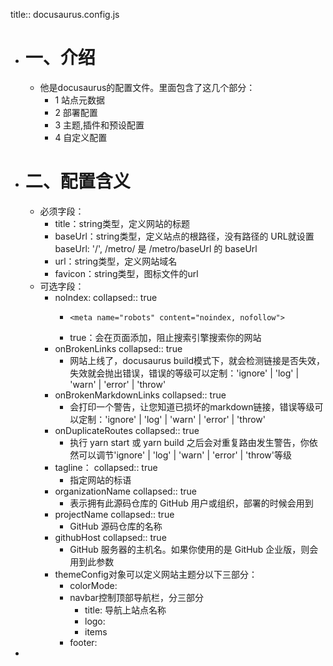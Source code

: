 title:: docusaurus.config.js

- # 一、介绍
	- 他是docusaurus的配置文件。里面包含了这几个部分：
		- 1 站点元数据
		- 2 部署配置
		- 3 主题,插件和预设配置
		- 4 自定义配置
- # 二、配置含义
	- 必须字段：
		- title：string类型，定义网站的标题
		- baseUrl：string类型，定义站点的根路径，没有路径的 URL就设置baseUrl: '/',
		              /metro/ 是 /metro/baseUrl 的 baseUrl
		- url：string类型，定义网站域名
		- favicon：string类型，图标文件的url
	- 可选字段：
		- noIndex: 
		  collapsed:: true
			- ```
			  <meta name="robots" content="noindex, nofollow">
			  ```
			- true：会在页面添加，阻止搜索引擎搜索你的网站
		- onBrokenLinks
		  collapsed:: true
			- 网站上线了，docusaurus build模式下，就会检测链接是否失效，失效就会抛出错误，错误的等级可以定制：'ignore' | 'log' | 'warn' | 'error' | 'throw'
		- onBrokenMarkdownLinks
		  collapsed:: true
			- 会打印一个警告，让您知道已损坏的markdown链接，错误等级可以定制：'ignore' | 'log' | 'warn' | 'error' | 'throw'
		- onDuplicateRoutes
		  collapsed:: true
			- 执行 yarn start 或 yarn build 之后会对重复路由发生警告，你依然可以调节'ignore' | 'log' | 'warn' | 'error' | 'throw'等级
		- tagline：
		  collapsed:: true
			- 指定网站的标语
		- organizationName
		  collapsed:: true
			- 表示拥有此源码仓库的 GitHub 用户或组织，部署的时候会用到
		- projectName
		  collapsed:: true
			- GitHub 源码仓库的名称
		- githubHost
		  collapsed:: true
			- GitHub 服务器的主机名。如果你使用的是 GitHub 企业版，则会用到此参数
		- themeConfig对象可以定义网站主题分以下三部分：
			- colorMode:
			- navbar控制顶部导航栏，分三部分
				- title: 导航上站点名称
				- logo:
				- items
			- footer:
-